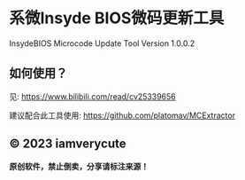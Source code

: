 # 系微Insyde BIOS微码更新工具
InsydeBIOS Microcode Update Tool Version 1.0.0.2 

## 如何使用？
见: https://www.bilibili.com/read/cv25339656

建议配合此工具使用: https://github.com/platomav/MCExtractor


## &copy; 2023 iamverycute

**原创软件，禁止倒卖，分享请标注来源！**
